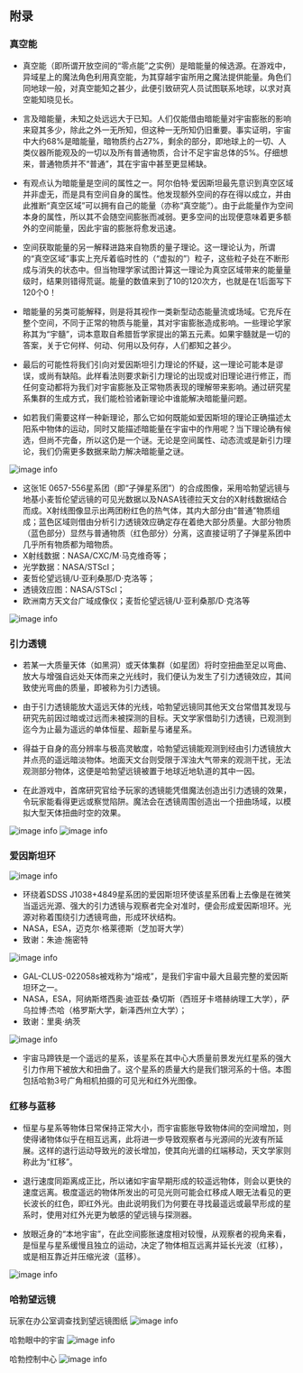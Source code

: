 
## 附录

### 真空能

* 真空能（即所谓开放空间的“零点能”之实例）是暗能量的候选源。在游戏中，异域星上的魔法角色利用真空能，为其穿越宇宙所用之魔法提供能量。角色们同地球一般，对真空能知之甚少，此便引致研究人员试图联系地球，以求对真空能知晓见长。

* 言及暗能量，未知之处远远大于已知。人们仅能借由暗能量对宇宙膨胀的影响来窥其多少，除此之外一无所知，但这种一无所知仍旧重要。事实证明，宇宙中大约68%是暗能量，暗物质约占27%，剩余的部分，即地球上的一切、人类仪器所能观及的一切以及所有普通物质，合计不足宇宙总体的5%。仔细想来，普通物质并不“普通”，其在宇宙中甚至更显稀缺。

* 有观点认为暗能量是空间的属性之一。阿尔伯特·爱因斯坦最先意识到真空区域并非虚无，而是具有空间自身的属性。他发现额外空间的存在得以成立，并由此推断“真空区域”可以拥有自己的能量（亦称“真空能”）。由于此能量作为空间本身的属性，所以其不会随空间膨胀而减弱。更多空间的出现便意味着更多额外的空间能量，因此宇宙的膨胀将愈发迅速。

* 空间获取能量的另一解释进路来自物质的量子理论。这一理论认为，所谓的“真空区域”事实上充斥着临时性的（“虚拟的”）粒子，这些粒子处在不断形成与消失的状态中。但当物理学家试图计算这一理论为真空区域带来的能量量级时，结果则错得荒诞。能量的数值来到了10的120次方，也就是在1后面写下120个0！

* 暗能量的另类可能解释，则是将其视作一类新型动态能量流或场域。它充斥在整个空间，不同于正常的物质与能量，其对宇宙膨胀造成影响。一些理论学家称其为“宇髓”，词本意取自希腊哲学家提出的第五元素。如果宇髓就是一切的答案，关于它何样、何动、何用以及何存，人们都知之甚少。

* 最后的可能性将我们引向对爱因斯坦引力理论的怀疑，这一理论可能本是谬误，或尚有缺陷。此样看法则要求新引力理论的出现或对旧理论进行修正，而任何变动都将为我们对宇宙膨胀及正常物质表现的理解带来影响。通过研究星系集群的生成方式，我们能检验诸新理论中谁能解决暗能量问题。

* 如若我们需要这样一种新理论，那么它如何既能如爱因斯坦的理论正确描述太阳系中物体的运动，同时又能描述暗能量在宇宙中的作用呢？当下理论确有候选，但尚不完备，所以这仍是一个谜。无论是空间属性、动态流或是新引力理论，我们仍需更多数据来助力解决暗能量之谜。

![image info](./pictures/dark_matter_1.png)

* 这张1E 0657-556星系团（即“子弹星系团”）的合成图像，采用哈勃望远镜与地基小麦哲伦望远镜的可见光数据以及NASA钱德拉天文台的X射线数据结合而成。X射线图像显示出两团粉红色的热气体，其内大部分由“普通”物质组成；蓝色区域则借由分析引力透镜效应确定存在着绝大部分质量。大部分物质（蓝色部分）显然与普通物质（红色部分）分离，这直接证明了子弹星系团中几乎所有物质都为暗物质。
* X射线数据：NASA/CXC/M·马克维奇等；
* 光学数据：NASA/STScI；
* 麦哲伦望远镜/U·亚利桑那/D·克洛等；
* 透镜效应图：NASA/STScI；
* 欧洲南方天文台广域成像仪；麦哲伦望远镜/U·亚利桑那/D·克洛等

![image info](./pictures/dark_matter_2.png)

### 引力透镜

* 若某一大质量天体（如黑洞）或天体集群（如星团）将时空扭曲至足以弯曲、放大与增强自远处天体而来之光线时，我们便认为发生了引力透镜效应，其间致使光弯曲的质量，即被称为引力透镜。

* 由于引力透镜能放大遥远天体的光线，哈勃望远镜同其他天文台常借其发现与研究先前因过暗或过远而未被探测的目标。天文学家借助引力透镜，已观测到迄今为止最为遥远的单体恒星、超新星与诸星系。

* 得益于自身的高分辨率与极高灵敏度，哈勃望远镜能观测到经由引力透镜放大并点亮的遥远暗淡物体。地面天文台则受限于浑浊大气带来的观测干扰，无法观测部分物体，这便是哈勃望远镜被置于地球近地轨道的其中一因。

* 在此游戏中，首席研究官给予玩家的透镜能凭借魔法创造出引力透镜的效果，令玩家能看得更远或察觉陷阱。魔法会在透镜周围创造出一个扭曲场域，以模拟大型天体扭曲时空的效果。

![image info](./pictures/gravitational_lensing_1.png)
![image info](./pictures/gravitational_lensing_2.png)

### 爱因斯坦环

![image info](./pictures/einstein_ring.png)

* 环绕着SDSS J1038+4849星系团的爱因斯坦环使该星系团看上去像是在微笑当遥远光源、强大的引力透镜与观察者完全对准时，便会形成爱因斯坦环。光源对称着围绕引力透镜弯曲，形成环状结构。
* NASA，ESA，迈克尔·格莱德斯（芝加哥大学）
* 致谢：朱迪·施密特

![image info](./pictures/potw2050a.jpg)

* GAL-CLUS-022058s被戏称为“熔戒”，是我们宇宙中最大且最完整的爱因斯坦环之一。
* NASA，ESA，阿纳斯塔西奥·迪亚兹·桑切斯（西班牙卡塔赫纳理工大学），萨乌拉博·杰哈（格罗斯大学，新泽西州立大学）；
* 致谢：里奥·纳茨

![image info](./pictures/cosmic_horseshoe.png)

* 宇宙马蹄铁是一个遥远的星系，该星系在其中心大质量前景发光红星系的强大引力作用下被放大和扭曲了。这个星系的质量大约是我们银河系的十倍。本图包括哈勃3号广角相机拍摄的可见光和红外光图像。

### 红移与蓝移

* 恒星与星系等物体日常保持正常大小，而宇宙膨胀导致物体间的空间增加，则使得诸物体似乎在相互远离，此将进一步导致观察者与光源间的光波有所延展。这样的退行运动导致光的波长增加，使其向光谱的红端移动，天文学家则称此为“红移”。

* 退行速度同距离成正比，所以诸如宇宙早期形成的较遥远物体，则会以更快的速度远离。极度遥远的物体所发出的可见光则可能会红移成人眼无法看见的更长波长的红色，即红外光。由此说明我们为何要在寻找最遥远或最早形成的星系时，使用对红外光更为敏感的望远镜与探测器。

* 放眼近身的“本地宇宙”，在此空间膨胀速度相对较慢，从观察者的视角来看，是恒星与星系缓慢且独立的运动，决定了物体相互远离并延长光波（红移），或是相互靠近并压缩光波（蓝移）。

![image info](./pictures/redder_than_red.png)

### 哈勃望远镜

玩家在办公室调查找到望远镜图纸
![image info](./pictures/hubble_space_telescope.png)

哈勃眼中的宇宙
![image info](./pictures/space.png)

哈勃控制中心
![image info](./pictures/control_center.png)
